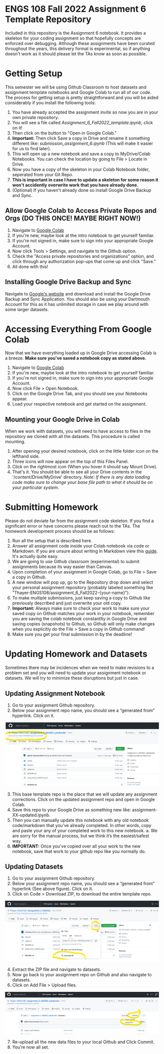 # ENGS 108 Fall 2022 Assignment 6 Template Repository
Included in this repository is the Assignment 6 notebook. It provides a skeleton for your coding assignment so that hopefully concepts are enforced over debugging. Although these assignments have been curated throughout the years, this delivery format is experimental, so if anything doesn't work as it should please let the TAs know as soon as possible. 

# Getting Setup

This semester we will be using Github Classroom to host datasets and assignment template notebooks and Google Colab to run all of our code. The process for getting setup is pretty straightforward and you will be aided considerably if you install the following tools:
1. You have already accepted the assignment invite so now you are in your own private repository.
1. You will see a file called *Assignment_6_Fall2022_template.ipynb*, click on it!
1. Then click on the button to "Open in Google Colab."
1. **Important:** Then click Save a copy in Drive and rename it something different like: *submission_assignment_6.ipynb* (This will make it easier for us to find later). 
1. This will open up a new notebook and save a copy to MyDrive/Colab Notebooks. You can check the location by going to File > Locate in Drive.
1. Now you have a copy of the skeleton in your Colab Notebook folder, seperated from your Git Repo.
1. **This is important in case I have to update a skeleton for some reason it won't accidently overwrite work that you have already done.**
1. (Optional) If you haven't already done so install Google Drive Backup and Sync.

## Allow Google Colab to Access Private Repos and Orgs (DO THIS ONCE! MAYBE RIGHT NOW!)
1. Navigate to [Google Colab](https://colab.research.google.com/notebooks/intro.ipynb)
1. If you're new, maybe look at the intro notebook to get yourself familiar.
1. If you're not signed in, make sure to sign into your appropriate Google Account.
1. Now click Tools > Settings, and navigate to the Github option.
1. Check the "Access private repositories and organizations" option, and click through any authorization pop-ups that come up and click "Save."
1. All done with this!

## Installing Google Drive Backup and Sync
Navigate to [Google's website](https://www.google.com/drive/download/) and download and install the Google Drive Backup and Sync Application. You should also be using your Dartmouth Account for this as it has unlimited storage in case we play around with some larger datasets.

# Accessing Everything From Google Colab
Now that we have everything loaded up in Google Drive accessing Colab is a breeze. **Make sure you've saved a notebook copy as stated above.**
1. Navigate to [Google Colab](https://colab.research.google.com/notebooks/intro.ipynb)
1. If you're new, maybe look at the intro notebook to get yourself familiar.
1. If you're not signed in, make sure to sign into your appropriate Google Account.
1. Now click File > Open Notebook. 
1. Click on the Google Drive Tab, and you should see your Notebooks appear. 
1. Load your respective notebook and get started on the assignment.

## Mounting your Google Drive in Colab
When we work with datasets, you will need to have access to files in the repository we cloned with all the datasets. This procedure is called mounting. 
1. After opening your desired notebook, click on the little folder icon on the lefthand side.
1. Three icons will now appear on the top of this Files Panel.
1. Click on the rightmost icon (When you hover it should say Mount Drive).
1. That's it. You should be able to see all your Drive contents in the '/content/Drive/MyDrive' directory. 
*Note: If there is any data loading code make sure to change your base file path to what it should be on your particular system.*

# Submitting Homework
Please do not deviate far from the assignment code skeleton. If you find a significant error or have concerns please reach out to the TAs.
The homework development process should be as follows:
1. Run all the setup that is described here.
1. Answer all assignment code inside your Colab notebook via code or Markdown. If you are unsure about writing in Markdown view this [guide](https://colab.research.google.com/notebooks/markdown_guide.ipynb#scrollTo=tPqPXAKKkzaM). It's actually quite easy.
1. We are going to use Github classroom (experimental) to submit assignments because its way easier than Canvas.
1. Upon completion of your assignment in Google Colab, go to File > Save a copy in Github. 
1. A new window will pop up, go to the Repository drop down and select your personal assignment repository (probably labeled something like "Thayer-ENGS108/assignment_6_Fall2022-{your-name}").
1. To make multiple submissions, just keep saving a copy to Github like previously described and just overwrite your old copy.
1. **Important:** Always make sure to check your work to make sure your saved copy on Github matches your work in your notebook, remember you are saving the colab notebook constantlty in Google Drive and saving copies (snapshots) to Github, so Github will only make changes when you explicitly do the File > Save a copy in Github command!
1. Make sure you get your final submission in by the deadline!

# Updating Homework and Datasets
Sometimes there may be incidences when we need to make revisions to a problem set and you will need to update your assignment notebook or datasets. We will try to minimize these disruptions but just in case.

## Updating Assignment Notebook
1.	Go to your assignment Github repository. 
2.	Below your assignment repo name, you should see a “generated from” hyperlink. Click on it.

![Screenshot](assets/readme-image-1.png?raw=true "Screenshot 1")

3.	This base template repo is the place that we will update any assignment corrections. Click on the updated assignment repo and open in Google Colab.
4.	Save this repo to your Google Drive as something new like: assignment-XX-updated.ipynb. 
5.	Then you can manually update this notebook with any old notebook code/markdown that you’ve already completed. In other words, copy and paste your any of your completed work to this new notebook. 
a.	We are sorry for the manual process, but we think it’s the easiest/safest way.
6.	**IMPORTANT:** Once you’ve copied over all your work to the new notebook, save that work to your github repo like you normally do.

## Updating Datasets
1.	Go to your assignment Github repository. 
2.	Below your assignment repo name, you should see a “generated from” hyperlink (See above figure). Click on it.
3.	Click on Code > Download ZIP, to download the entire template repo.

![Screenshot](assets/readme-image-2.png?raw=true "Screenshot 2")

4.	Extract the ZIP file and navigate to datasets.
5.	Now go back to your assignment repo on Github and also navigate to datasets.
6.	Click on Add File > Upload files.

![Screenshot](assets/readme-image-3.png?raw=true "Screenshot 3")

7.	Re-upload all the new data files to your local Github and Click Commit.
8.	You’re now all set.  
